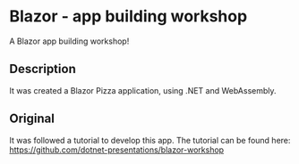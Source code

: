 # Blazor - app building workshop

A Blazor app building workshop! 

## Description
It was created a Blazor Pizza application,  using .NET and WebAssembly. 

## Original
It was followed a tutorial to develop this app. The tutorial can be found here: https://github.com/dotnet-presentations/blazor-workshop

